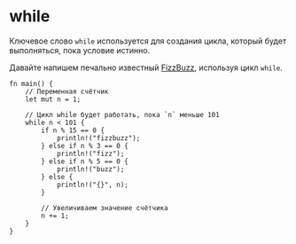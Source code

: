 # while

Ключевое слово `while` используется для создания цикла, который будет выполняться, пока условие истинно.

Давайте напишем печально известный [FizzBuzz](https://en.wikipedia.org/wiki/Fizz_buzz), используя цикл `while`.

```rust,editable
fn main() {
    // Переменная счётчик
    let mut n = 1;

    // Цикл while будет работать, пока `n` меньше 101
    while n < 101 {
        if n % 15 == 0 {
            println!("fizzbuzz");
        } else if n % 3 == 0 {
            println!("fizz");
        } else if n % 5 == 0 {
            println!("buzz");
        } else {
            println!("{}", n);
        }

        // Увеличиваем значение счётчика
        n += 1;
    }
}
```
